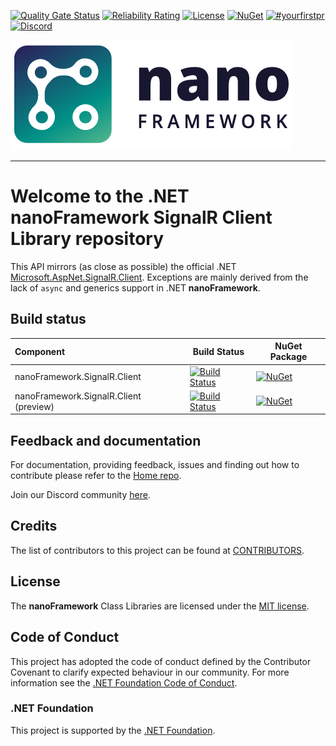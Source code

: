 [![Quality Gate Status](https://sonarcloud.io/api/project_badges/measure?project=nanoFramework_nanoFramework.SignalR.Client&metric=alert_status)](https://sonarcloud.io/dashboard?id=nanoFramework_nanoFramework.SignalR.Client) [![Reliability Rating](https://sonarcloud.io/api/project_badges/measure?project=nanoFramework_nanoFramework.SignalR.Client&metric=reliability_rating)](https://sonarcloud.io/dashboard?id=nanoFramework_nanoFramework.SignalR.Client) [![License](https://img.shields.io/badge/License-MIT-blue.svg)](LICENSE) [![NuGet](https://img.shields.io/nuget/dt/nanoFramework.SignalR.Client.svg?label=NuGet&style=flat&logo=nuget)](https://www.nuget.org/packages/nanoFramework.SignalR.Client/) [![#yourfirstpr](https://img.shields.io/badge/first--timers--only-friendly-blue.svg)](https://github.com/nanoframework/Home/blob/main/CONTRIBUTING.md) [![Discord](https://img.shields.io/discord/478725473862549535.svg?logo=discord&logoColor=white&label=Discord&color=7289DA)](https://discord.gg/gCyBu8T)

![nanoFramework logo](https://raw.githubusercontent.com/nanoframework/Home/main/resources/logo/nanoFramework-repo-logo.png)

-----

# Welcome to the .NET **nanoFramework** SignalR Client Library repository

This API mirrors (as close as possible) the official .NET [Microsoft.AspNet.SignalR.Client](https://docs.microsoft.com/en-us/aspnet/core/signalr/dotnet-client). Exceptions are mainly derived from the lack of `async` and generics support in .NET **nanoFramework**.

## Build status

| Component | Build Status | NuGet Package |
|:-|---|---|
| nanoFramework.SignalR.Client | [![Build Status](https://dev.azure.com/nanoframework/nanoFramework.SignalR.Client/_apis/build/status/nanoframework.nanoFramework.SignalR.Client?branchName=main)](https://dev.azure.com/nanoframework/nanoFramework.SignalR.Client/_build/latest?definitionId=91&branchName=main) | [![NuGet](https://img.shields.io/nuget/v/nanoFramework.SignalR.Client.svg?label=NuGet&style=flat&logo=nuget)](https://www.nuget.org/packages/nanoFramework.SignalR.Client/) |
| nanoFramework.SignalR.Client (preview) | [![Build Status](https://dev.azure.com/nanoframework/nanoFramework.SignalR.Client/_apis/build/status/nanoframework.nanoFramework.SignalR.Client?branchName=develop)](https://dev.azure.com/nanoframework/nanoFramework.SignalR.Client/_build/latest?definitionId=91&branchName=develop) | [![NuGet](https://img.shields.io/nuget/vpre/nanoFramework.SignalR.Client.svg?label=NuGet&style=flat&logo=nuget)](https://www.nuget.org/packages/nanoFramework.SignalR.Client/) |

## Feedback and documentation

For documentation, providing feedback, issues and finding out how to contribute please refer to the [Home repo](https://github.com/nanoframework/Home).

Join our Discord community [here](https://discord.gg/gCyBu8T).

## Credits

The list of contributors to this project can be found at [CONTRIBUTORS](https://github.com/nanoframework/Home/blob/main/CONTRIBUTORS.md).

## License

The **nanoFramework** Class Libraries are licensed under the [MIT license](LICENSE.md).

## Code of Conduct

This project has adopted the code of conduct defined by the Contributor Covenant to clarify expected behaviour in our community.
For more information see the [.NET Foundation Code of Conduct](https://dotnetfoundation.org/code-of-conduct).

### .NET Foundation

This project is supported by the [.NET Foundation](https://dotnetfoundation.org).
